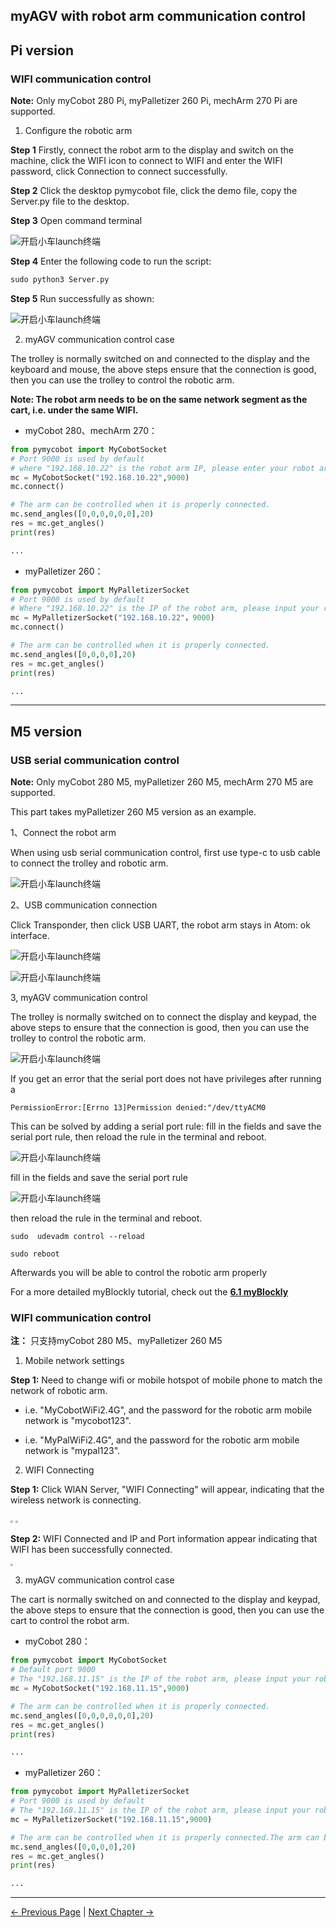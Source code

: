 ## myAGV with robot arm communication control

## Pi version

### WIFI communication control

**Note:** Only myCobot 280 Pi, myPalletizer 260 Pi, mechArm 270 Pi are supported.

1. Configure the robotic arm

**Step 1** Firstly, connect the robot arm to the display and switch on the machine, click the WIFI icon to connect to WIFI and enter the WIFI password, click Connection to connect successfully.

**Step 2** Click the desktop pymycobot file, click the demo file, copy the Server.py file to the desktop.

**Step 3** Open command terminal

![开启小车launch终端](../resources/7-ExamplesRobotsUsing/复合机器人/server2.jpg)

**Step 4** Enter the following code to run the script:

```python
sudo python3 Server.py
```

**Step 5** Run successfully as shown:

![开启小车launch终端](../resources/7-ExamplesRobotsUsing/复合机器人/server3.jpg)

2. myAGV communication control case

The trolley is normally switched on and connected to the display and the keyboard and mouse, the above steps ensure that the connection is good, then you can use the trolley to control the robotic arm.

**Note: The robot arm needs to be on the same network segment as the cart, i.e. under the same WIFI.**

- myCobot 280、mechArm 270：

```python
from pymycobot import MyCobotSocket
# Port 9000 is used by default 
# where "192.168.10.22" is the robot arm IP, please enter your robot arm IP yourself
mc = MyCobotSocket("192.168.10.22",9000)
mc.connect()

# The arm can be controlled when it is properly connected.
mc.send_angles([0,0,0,0,0,0],20)
res = mc.get_angles()
print(res)

...
```

- myPalletizer 260：

```python
from pymycobot import MyPalletizerSocket
# Port 9000 is used by default 
# Where "192.168.10.22" is the IP of the robot arm, please input your robot arm IP by yourself.
mc = MyPalletizerSocket("192.168.10.22"，9000)
mc.connect()

# The arm can be controlled when it is properly connected.
mc.send_angles([0,0,0,0],20)
res = mc.get_angles()
print(res)

...
```


---

## M5 version

### USB serial communication control

**Note:** Only myCobot 280 M5, myPalletizer 260 M5, mechArm 270 M5 are supported.

This part takes myPalletizer 260 M5 version as an example.

1、Connect the robot arm

When using usb serial communication control, first use type-c to usb cable to connect the trolley and robotic arm.

![开启小车launch终端](../resources/7-ExamplesRobotsUsing/复合机器人/A5.jpg)

2、USB communication connection

Click Transponder, then click USB UART, the robot arm stays in Atom: ok interface.

![开启小车launch终端](../resources/7-ExamplesRobotsUsing/复合机器人/图4.jpg)

![开启小车launch终端](../resources/7-ExamplesRobotsUsing/复合机器人/图5.jpg)


3, myAGV communication control

The trolley is normally switched on to connect the display and keypad, the above steps to ensure that the connection is good, then you can use the trolley to control the robotic arm.

![开启小车launch终端](../resources/7-ExamplesRobotsUsing/复合机器人/图8.png)

If you get an error that the serial port does not have privileges after running a

```
PermissionError:[Errno 13]Permission denied:"/dev/ttyACM0
```

This can be solved by adding a serial port rule: fill in the fields and save the serial port rule, then reload the rule in the terminal and reboot.

![开启小车launch终端](../resources/7-ExamplesRobotsUsing/复合机器人/图9.png)

fill in the fields and save the serial port rule

![开启小车launch终端](../resources/7-ExamplesRobotsUsing/复合机器人/图10.png)

then reload the rule in the terminal and reboot.

```
sudo  udevadm control --reload

sudo reboot
```

Afterwards you will be able to control the robotic arm properly

For a more detailed myBlockly tutorial, check out the
[**6.1 myBlockly**](../5-BasicApplication/5.2-ApplicationUse/5.2.1-myblockly/README.md)

### WIFI communication control

**注：** 只支持myCobot 280 M5、myPalletizer 260 M5

1. Mobile network settings

**Step 1:** Need to change wifi or mobile hotspot of mobile phone to match the network of robotic arm.

* i.e. "MyCobotWiFi2.4G", and the password for the robotic arm mobile network is "mycobot123".

* i.e. "MyPalWiFi2.4G", and the password for the robotic arm mobile network is "mypal123".


2. WIFI Connecting

**Step 1:** Click WlAN Server, "WIFI Connecting" will appear, indicating that the wireless network is connecting.

<img src="../resources/7-ExamplesRobotsUsing/复合机器人/WLAN Server1.jpg" style="zoom: 25%;" />

<img src="../resources/7-ExamplesRobotsUsing/复合机器人/wificonnecting.jpg" style="zoom: 25%;" />

**Step 2:** WIFI Connected and IP and Port information appear indicating that WIFI has been successfully connected.

<img src="../resources/7-ExamplesRobotsUsing/复合机器人/wificonnected.jpg" style="zoom: 25%;" />

3. myAGV communication control case

The cart is normally switched on and connected to the display and keypad, the above steps to ensure that the connection is good, then you can use the cart to control the robot arm.

* myCobot 280：

```python
from pymycobot import MyCobotSocket
# Default port 9000 
# The "192.168.11.15" is the IP of the robot arm, please input your robot arm IP by yourself.
mc = MyCobotSocket("192.168.11.15",9000)

# The arm can be controlled when it is properly connected.
mc.send_angles([0,0,0,0,0,0],20)
res = mc.get_angles()
print(res)

...
```

* myPalletizer 260：

```python
from pymycobot import MyPalletizerSocket
# Port 9000 is used by default
# The "192.168.11.15" is the IP of the robot arm, please input your robot arm IP by yourself.
mc = MyPalletizerSocket("192.168.11.15",9000)

# The arm can be controlled when it is properly connected.The arm can be controlled when it is properly connected.
mc.send_angles([0,0,0,0],20)
res = mc.get_angles()
print(res)

...
```

---

[← Previous Page](7.1-InstallationInstructions.md) | [Next Chapter →](../8-FilesDownload/README.md)
